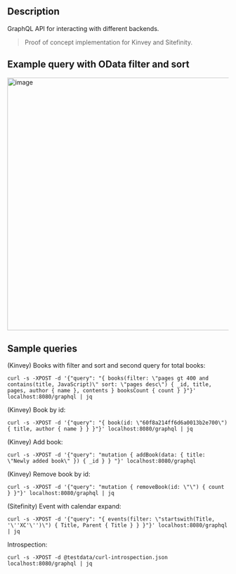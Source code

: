 ## Description
GraphQL API for interacting with different backends.

> Proof of concept implementation for Kinvey and Sitefinity.

## Example query with OData filter and sort

<img width="574" alt="image" src="https://user-images.githubusercontent.com/5616486/126671803-e8d5e1e8-226b-4e7a-a8d8-55be7b9f043e.png">

## Sample queries

(Kinvey) Books with filter and sort and second query for total books:
```vim
curl -s -XPOST -d '{"query": "{ books(filter: \"pages gt 400 and contains(title, JavaScript)\" sort: \"pages desc\") { _id, title, pages, author { name }, contents } booksCount { count } }"}' localhost:8080/graphql | jq 
```

(Kinvey) Book by id:
```vim
curl -s -XPOST -d '{"query": "{ book(id: \"60f8a214ff6d6a0013b2e700\") { title, author { name } } }"}' localhost:8080/graphql | jq
```

(Kinvey) Add book:
```vim
curl -s -XPOST -d '{"query": "mutation { addBook(data: { title: \"Newly added book\" }) { _id } } "}' localhost:8080/graphql
```

(Kinvey) Remove book by id:
```vim
curl -s -XPOST -d '{"query": "mutation { removeBook(id: \"\") { count } }"}' localhost:8080/graphql | jq
```

(Sitefinity) Event with calendar expand:
```vim
curl -s -XPOST -d '{"query": "{ events(filter: \"startswith(Title, '\''XC'\'')\") { Title, Parent { Title } } }"}' localhost:8080/graphql | jq
```

Introspection:
```vim
curl -s -XPOST -d @testdata/curl-introspection.json localhost:8080/graphql | jq
```
